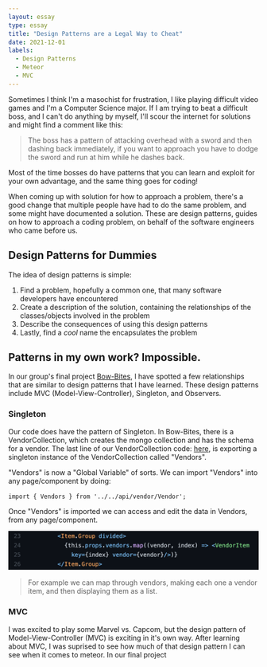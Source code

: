 ```yaml
---
layout: essay
type: essay
title: "Design Patterns are a Legal Way to Cheat"
date: 2021-12-01
labels:
  - Design Patterns 
  - Meteor
  - MVC
---
```



Sometimes I think I'm a masochist for frustration, I like playing difficult video games and I'm a Computer Science major. If I am trying to beat a difficult boss, and I can't do anything by myself, I'll scour the internet for solutions and might find a comment like this: 

> The boss has a pattern of attacking overhead with a sword and then dashing back immediately, if you want to approach you have to dodge the sword and run at him while he dashes back. 

Most of the time bosses do have patterns that you can learn and exploit for your own advantage, and the same thing goes for coding! 

When coming up with solution for how to approach a problem, there's a good change that multiple people have had to do the same problem, and some might have documented a solution. These are design patterns, guides on how to approach a coding problem, on behalf of the software engineers who came before us. 


## Design Patterns for Dummies 

The idea of design patterns is simple:

1. Find a problem, hopefully a common one, that many software developers have encountered
2. Create a description of the solution, containing the relationships of the classes/objects involved in the problem
3. Describe the consequences of using this design patterns 
4. Lastly, find a *cool* name the encapsulates the problem

 


## Patterns in my own work? Impossible.

In our group's final project [Bow-Bites](https://github.com/bow-bites), I have spotted a few relationships that are similar to design patterns that I have learned. These design patterns include MVC (Model-View-Controller), Singleton, and Observers. 


### Singleton

Our code does have the pattern of Singleton. In Bow-Bites, there is a VendorCollection, which creates the mongo collection and has the schema for a vendor. The last line of our VendorCollection code: [here](https://github.com/bow-bites/bow-bites/blob/main/app/imports/api/vendor/Vendor.js#L44), is exporting a singleton instance of the VendorCollection called "Vendors". 

"Vendors" is now a "Global Variable" of sorts. We can import "Vendors" into any page/component by doing:

```meteor
import { Vendors } from '../../api/vendor/Vendor';
```

Once "Vendors" is imported we can access and edit the data in Vendors, from any page/component.

<img class="ui tiny image" src="../images/vendors-singleton.png">

> For example we can map through vendors, making each one a vendor item, and then displaying them as a list. 

### MVC 

I was excited to play some Marvel vs. Capcom, but the design pattern of Model-View-Controller (MVC) is exciting in it's own way. After learning about MVC, I was suprised to see how much of that design pattern I can see when it comes to meteor. In our final project 


